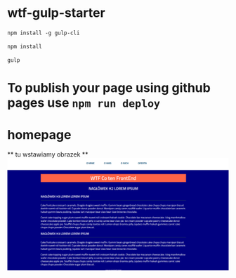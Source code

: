 # wtf-gulp-starter

`npm install -g gulp-cli`

`npm install`

`gulp`

# To publish your page using github pages use `npm run deploy`

# homepage

** tu wstawiamy obrazek **
![jestem altem obrazka](https://github.com/Maria-Siedlik/homepage/blob/master/src/assets/img/test-markdown.png)
